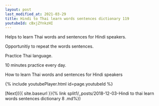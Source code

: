 ```yaml
---
layout: post
last_modified_at: 2021-03-29
title: Hindi to Thai learn words sentences dictionary 119 
youtubeId: cBxjZYnkzHI
---
```

 
 
Helps to learn Thai words and sentences for Hindi speakers.

Opportunitiy to repeat the words sentences. 

Practice Thai language. 
 
10 minutes practice every day. 
 
How to learn Thai words and sentences for Hindi speakers 
 
{% include youtubePlayer.html id=page.youtubeId %}
 
 
[Next]({{ site.baseurl }}{% link  split1/_posts/2018-12-03-Hindi to thai learn words sentences dictionary 8 .md%})
 
